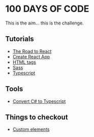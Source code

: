 # 100 DAYS OF CODE

This is the aim... this is the challenge.

## Tutorials

- [The Road to React](https://courses.robinwieruch.de/p/the-road-to-learn-react)
- [Create React App](https://create-react-app.dev/docs/getting-started)
- [HTML tags](https://devdocs.io/html/)
- [Sass](https://devdocs.io/sass/)
- [Typescript]()

## Tools

- [Convert C# to Typescript](https://csharptotypescript.azurewebsites.net/)

## Things to checkout

- [Custom elements](https://developer.mozilla.org/en-US/docs/Web/Web_Components)
